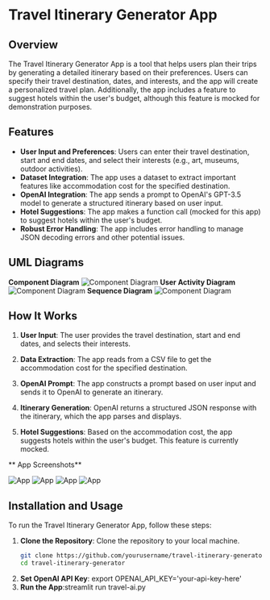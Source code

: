 # Travel Itinerary Generator App


## Overview

The Travel Itinerary Generator App is a tool that helps users plan their trips by generating a detailed itinerary based on their preferences. Users can specify their travel destination, dates, and interests, and the app will create a personalized travel plan. Additionally, the app includes a feature to suggest hotels within the user's budget, although this feature is mocked for demonstration purposes.

## Features

- **User Input and Preferences**: Users can enter their travel destination, start and end dates, and select their interests (e.g., art, museums, outdoor activities).
- **Dataset Integration**: The app uses a dataset to extract important features like accommodation cost for the specified destination.
- **OpenAI Integration**: The app sends a prompt to OpenAI's GPT-3.5 model to generate a structured itinerary based on user input.
- **Hotel Suggestions**: The app makes a function call (mocked for this app) to suggest hotels within the user's budget.
- **Robust Error Handling**: The app includes error handling to manage JSON decoding errors and other potential issues.

## UML Diagrams
 **Component Diagram**
<img alt="Component Diagram" src="/images/uml/img1.png" title="Component Diagram"/>
 **User Activity Diagram**
<img alt="Component Diagram" src="/images/uml/img2.png" title="User Activity Diagram"/>
 **Sequence Diagram**
<img alt="Component Diagram" src="/images/uml/img3.png" title="Sequence Diagram"/>

## How It Works

1. **User Input**: The user provides the travel destination, start and end dates, and selects their interests.

2. **Data Extraction**: The app reads from a CSV file to get the accommodation cost for the specified destination.

3. **OpenAI Prompt**: The app constructs a prompt based on user input and sends it to OpenAI to generate an itinerary.

4. **Itinerary Generation**: OpenAI returns a structured JSON response with the itinerary, which the app parses and displays.

5. **Hotel Suggestions**: Based on the accommodation cost, the app suggests hotels within the user's budget. This feature is currently mocked.

** App Screenshots**

<img alt="App" src="/images/app/img1.png" title="App"/>  
<img alt="App" src="/images/app/img2.png" title="App"/>  
<img alt="App" src="/images/app/img3.png" title="App"/>  
<img alt="App" src="/images/app/img4.png" title="App"/>  


## Installation and Usage

To run the Travel Itinerary Generator App, follow these steps:

1. **Clone the Repository**: Clone the repository to your local machine.
   ```bash
   git clone https://github.com/yourusername/travel-itinerary-generator.git
   cd travel-itinerary-generator
2. **Set OpenAI API Key**: export OPENAI_API_KEY='your-api-key-here'
3. **Run the App**:streamlit run travel-ai.py
